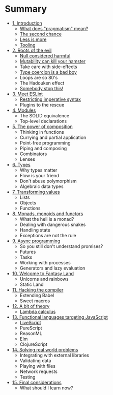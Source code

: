 # Summary

* [1. Introduction](introduction.md)
  * [What does "pragmatism" mean?](introduction.md#what-does-pragmatism-mean)
  * [The second chance](introduction.md#the-second-chance)
  * [Less is more](introduction.md#less-is-more)
  * [Tooling](introduction.md#tooling)
* [2. Roots of the evil](roots-of-the-evil.md)
  * [Null considered harmful](roots-of-the-evil.md#null-considered-harmful)
  * [Mutability can kill your hamster](roots-of-the-evil.md#mutability-can-kill-your-hamster)
  * Take care with side-effects
  * [Type coercion is a bad boy](roots-of-the-evil.md#type-coercion-is-a-bad-boy)
  * Loops are so 80's
  * The Hadouken effect
  * [Somebody stop this!](roots-of-the-evil.md#somebody-stop-this)
* [3. Meet ESLint](meet-eslint.md)
  * [Restricting imperative syntax](meet-eslint.md#restricting-imperative-syntax)
  * Plugins to the rescue
* [4. Modules](modules.md)
  * The SOLID equivalence
  * Top-level declarations
* [5. The power of composition](the-power-of-composition.md)
  * Thinking in functions
  * Currying and partial application
  * Point-free programming
  * Piping and composing
  * Combinators
  * Lenses
* [6. Types](types.md)
  * Why types matter
  * Flow is your friend
  * Don't abuse polymorphism
  * Algebraic data types
* [7. Transforming values](transforming-values.md)
  * Lists
  * Objects
  * Functions
* [8. Monads, monoids and functors](monads-monoids-and-functors.md)
  * What the hell is a monad?
  * Dealing with dangerous snakes
  * Handling state
  * Exceptions are not the rule
* [9. Async programming](async-programming.md)
  * So you still don't understand promises?
  * Futures
  * Tasks
  * Working with processes
  * Generators and lazy evaluation
* [10. Welcome to Fantasy Land](welcome-to-fantasy-land.md)
  * Unicorns and rainbows
  * Static Land
* [11. Hacking the compiler](hacking-the-compiler.md)
  * Extending Babel
  * Sweet macros
* [12. A bit of theory](a-bit-of-theory.md)
  * [Lambda calculus](a-bit-of-theory/lambda-calculus.md)
* [13. Functional languages targeting JavaScript](functional-languages-targeting-javascript.md)
  * [LiveScript](functional-languages-targeting-javascript.md#livescript)
  * PureScript
  * ReasonML
  * Elm
  * ClojureScript
* [14. Solving real world problems](solving-real-world-problems.md)
  * Integrating with external libraries
  * Validating data
  * Playing with files
  * Network requests
  * Testing
* [15. Final considerations](final-considerations.md)
  * What should I learn now?

